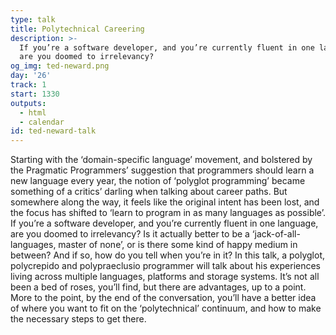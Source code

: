 ```yaml
---
type: talk
title: Polytechnical Careering
description: >-
  If you’re a software developer, and you’re currently fluent in one language,
  are you doomed to irrelevancy?
og_img: ted-neward.png
day: '26'
track: 1
start: 1330
outputs:
  - html
  - calendar
id: ted-neward-talk
---
```


Starting with the ‘domain-specific language’ movement, and bolstered by the Pragmatic Programmers’ suggestion that programmers should learn a new language every year, the notion of ‘polyglot programming’ became something of a critics’ darling when talking about career paths. But somewhere along the way, it feels like the original intent has been lost, and the focus has shifted to ‘learn to program in as many languages as possible’. If you’re a software developer, and you’re currently fluent in one language, are you doomed to irrelevancy? Is it actually better to be a ‘jack-of-all-languages, master of none’, or is there some kind of happy medium in between? And if so, how do you tell when you’re in it? In this talk, a polyglot, polycrepido and polypraeclusio programmer will talk about his experiences living across multiple languages, platforms and storage systems. It’s not all been a bed of roses, you’ll find, but there are advantages, up to a point. More to the point, by the end of the conversation, you’ll have a better idea of where you want to fit on the ‘polytechnical’ continuum, and how to make the necessary steps to get there.
